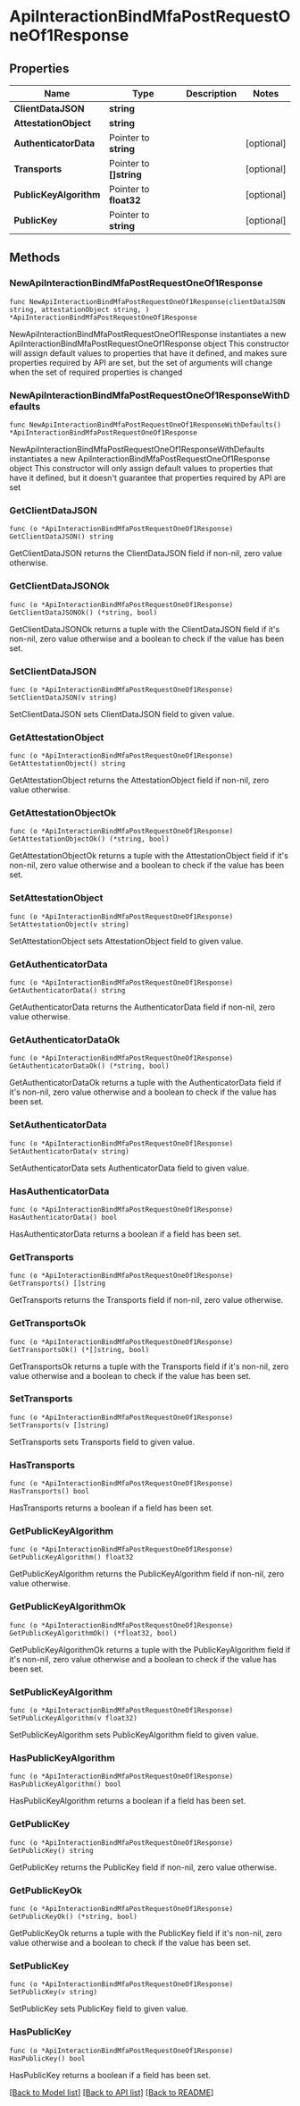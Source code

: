 # ApiInteractionBindMfaPostRequestOneOf1Response

## Properties

Name | Type | Description | Notes
------------ | ------------- | ------------- | -------------
**ClientDataJSON** | **string** |  | 
**AttestationObject** | **string** |  | 
**AuthenticatorData** | Pointer to **string** |  | [optional] 
**Transports** | Pointer to **[]string** |  | [optional] 
**PublicKeyAlgorithm** | Pointer to **float32** |  | [optional] 
**PublicKey** | Pointer to **string** |  | [optional] 

## Methods

### NewApiInteractionBindMfaPostRequestOneOf1Response

`func NewApiInteractionBindMfaPostRequestOneOf1Response(clientDataJSON string, attestationObject string, ) *ApiInteractionBindMfaPostRequestOneOf1Response`

NewApiInteractionBindMfaPostRequestOneOf1Response instantiates a new ApiInteractionBindMfaPostRequestOneOf1Response object
This constructor will assign default values to properties that have it defined,
and makes sure properties required by API are set, but the set of arguments
will change when the set of required properties is changed

### NewApiInteractionBindMfaPostRequestOneOf1ResponseWithDefaults

`func NewApiInteractionBindMfaPostRequestOneOf1ResponseWithDefaults() *ApiInteractionBindMfaPostRequestOneOf1Response`

NewApiInteractionBindMfaPostRequestOneOf1ResponseWithDefaults instantiates a new ApiInteractionBindMfaPostRequestOneOf1Response object
This constructor will only assign default values to properties that have it defined,
but it doesn't guarantee that properties required by API are set

### GetClientDataJSON

`func (o *ApiInteractionBindMfaPostRequestOneOf1Response) GetClientDataJSON() string`

GetClientDataJSON returns the ClientDataJSON field if non-nil, zero value otherwise.

### GetClientDataJSONOk

`func (o *ApiInteractionBindMfaPostRequestOneOf1Response) GetClientDataJSONOk() (*string, bool)`

GetClientDataJSONOk returns a tuple with the ClientDataJSON field if it's non-nil, zero value otherwise
and a boolean to check if the value has been set.

### SetClientDataJSON

`func (o *ApiInteractionBindMfaPostRequestOneOf1Response) SetClientDataJSON(v string)`

SetClientDataJSON sets ClientDataJSON field to given value.


### GetAttestationObject

`func (o *ApiInteractionBindMfaPostRequestOneOf1Response) GetAttestationObject() string`

GetAttestationObject returns the AttestationObject field if non-nil, zero value otherwise.

### GetAttestationObjectOk

`func (o *ApiInteractionBindMfaPostRequestOneOf1Response) GetAttestationObjectOk() (*string, bool)`

GetAttestationObjectOk returns a tuple with the AttestationObject field if it's non-nil, zero value otherwise
and a boolean to check if the value has been set.

### SetAttestationObject

`func (o *ApiInteractionBindMfaPostRequestOneOf1Response) SetAttestationObject(v string)`

SetAttestationObject sets AttestationObject field to given value.


### GetAuthenticatorData

`func (o *ApiInteractionBindMfaPostRequestOneOf1Response) GetAuthenticatorData() string`

GetAuthenticatorData returns the AuthenticatorData field if non-nil, zero value otherwise.

### GetAuthenticatorDataOk

`func (o *ApiInteractionBindMfaPostRequestOneOf1Response) GetAuthenticatorDataOk() (*string, bool)`

GetAuthenticatorDataOk returns a tuple with the AuthenticatorData field if it's non-nil, zero value otherwise
and a boolean to check if the value has been set.

### SetAuthenticatorData

`func (o *ApiInteractionBindMfaPostRequestOneOf1Response) SetAuthenticatorData(v string)`

SetAuthenticatorData sets AuthenticatorData field to given value.

### HasAuthenticatorData

`func (o *ApiInteractionBindMfaPostRequestOneOf1Response) HasAuthenticatorData() bool`

HasAuthenticatorData returns a boolean if a field has been set.

### GetTransports

`func (o *ApiInteractionBindMfaPostRequestOneOf1Response) GetTransports() []string`

GetTransports returns the Transports field if non-nil, zero value otherwise.

### GetTransportsOk

`func (o *ApiInteractionBindMfaPostRequestOneOf1Response) GetTransportsOk() (*[]string, bool)`

GetTransportsOk returns a tuple with the Transports field if it's non-nil, zero value otherwise
and a boolean to check if the value has been set.

### SetTransports

`func (o *ApiInteractionBindMfaPostRequestOneOf1Response) SetTransports(v []string)`

SetTransports sets Transports field to given value.

### HasTransports

`func (o *ApiInteractionBindMfaPostRequestOneOf1Response) HasTransports() bool`

HasTransports returns a boolean if a field has been set.

### GetPublicKeyAlgorithm

`func (o *ApiInteractionBindMfaPostRequestOneOf1Response) GetPublicKeyAlgorithm() float32`

GetPublicKeyAlgorithm returns the PublicKeyAlgorithm field if non-nil, zero value otherwise.

### GetPublicKeyAlgorithmOk

`func (o *ApiInteractionBindMfaPostRequestOneOf1Response) GetPublicKeyAlgorithmOk() (*float32, bool)`

GetPublicKeyAlgorithmOk returns a tuple with the PublicKeyAlgorithm field if it's non-nil, zero value otherwise
and a boolean to check if the value has been set.

### SetPublicKeyAlgorithm

`func (o *ApiInteractionBindMfaPostRequestOneOf1Response) SetPublicKeyAlgorithm(v float32)`

SetPublicKeyAlgorithm sets PublicKeyAlgorithm field to given value.

### HasPublicKeyAlgorithm

`func (o *ApiInteractionBindMfaPostRequestOneOf1Response) HasPublicKeyAlgorithm() bool`

HasPublicKeyAlgorithm returns a boolean if a field has been set.

### GetPublicKey

`func (o *ApiInteractionBindMfaPostRequestOneOf1Response) GetPublicKey() string`

GetPublicKey returns the PublicKey field if non-nil, zero value otherwise.

### GetPublicKeyOk

`func (o *ApiInteractionBindMfaPostRequestOneOf1Response) GetPublicKeyOk() (*string, bool)`

GetPublicKeyOk returns a tuple with the PublicKey field if it's non-nil, zero value otherwise
and a boolean to check if the value has been set.

### SetPublicKey

`func (o *ApiInteractionBindMfaPostRequestOneOf1Response) SetPublicKey(v string)`

SetPublicKey sets PublicKey field to given value.

### HasPublicKey

`func (o *ApiInteractionBindMfaPostRequestOneOf1Response) HasPublicKey() bool`

HasPublicKey returns a boolean if a field has been set.


[[Back to Model list]](../README.md#documentation-for-models) [[Back to API list]](../README.md#documentation-for-api-endpoints) [[Back to README]](../README.md)


